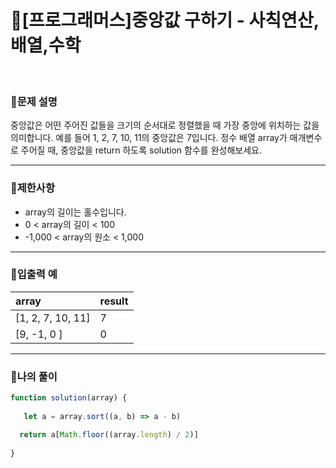 # 🦄[프로그래머스]중앙값 구하기 - 사칙연산,배열,수학
<br/>

### 🧡문제 설명
중앙값은 어떤 주어진 값들을 크기의 순서대로 정렬했을 때 가장 중앙에 위치하는 값을 의미합니다. 예를 들어 1, 2, 7, 10, 11의 중앙값은 7입니다. 정수 배열 array가 매개변수로 주어질 때, 중앙값을 return 하도록 solution 함수를 완성해보세요.
***
### 💛제한사항
- array의 길이는 홀수입니다.
- 0 < array의 길이 < 100
- -1,000 < array의 원소 < 1,000
***
### 💚입출력 예
| array | result |
|:---------|:---------|
| [1, 2, 7, 10, 11] | 7 |
| [9, -1, 0 ] | 0 |
***
### 💜나의 풀이
```javascript
function solution(array) {
   
   let a = array.sort((a, b) => a - b)

  return a[Math.floor((array.length) / 2)]
   
}
```